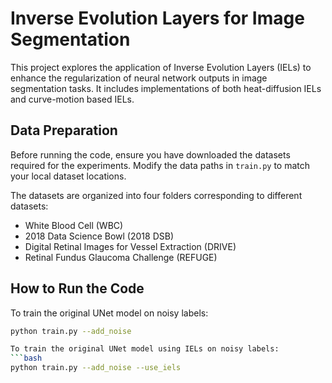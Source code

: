 # Inverse Evolution Layers for Image Segmentation

This project explores the application of Inverse Evolution Layers (IELs) to enhance the regularization of neural network outputs in image segmentation tasks. It includes implementations of both heat-diffusion IELs and curve-motion based IELs.

## Data Preparation

Before running the code, ensure you have downloaded the datasets required for the experiments. Modify the data paths in `train.py` to match your local dataset locations.

The datasets are organized into four folders corresponding to different datasets:

- White Blood Cell (WBC)
- 2018 Data Science Bowl (2018 DSB)
- Digital Retinal Images for Vessel Extraction (DRIVE)
- Retinal Fundus Glaucoma Challenge (REFUGE)

## How to Run the Code

To train the original UNet model on noisy labels:
```bash
python train.py --add_noise

To train the original UNet model using IELs on noisy labels:
```bash
python train.py --add_noise --use_iels
